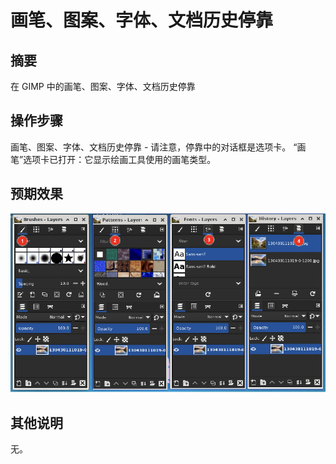 # 画笔、图案、字体、文档历史停靠

## 摘要

在 GIMP 中的画笔、图案、字体、文档历史停靠

## 操作步骤

画笔、图案、字体、文档历史停靠 - 请注意，停靠中的对话框是选项卡。 “画笔”选项卡已打开：它显示绘画工具使用的画笔类型。

## 预期效果

![画笔、图案、字体、文档历史停靠](./img/画笔、图案、字体、文档历史停靠.png)

## 其他说明

无。
